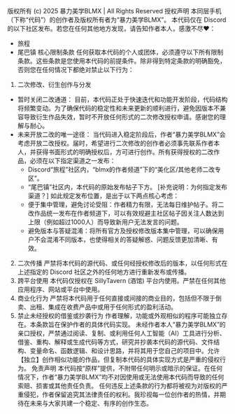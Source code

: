 版权所有 (c) 2025 暴力美学BLMX | All Rights Reserved
授权声明
本同层手机（下称“代码”）的创作者及版权所有者为“暴力美学BLMX”。
本代码仅在 Discord 的以下社区发布。若您在任何其他地方发现，请告知作者本人，感激不尽❤️：
 * 旅程
 * 尾巴镇
核心限制条款
任何获取本代码的个人或团体，必须遵守以下所有限制条款。这些条款是您使用本代码的前提条件。除非得到特定条款的明确豁免，否则您在任何情况下都绝对禁止以下行为：
1. 二次修改、衍生创作与分发
 * 暂时关闭二改通道：
   目前，本代码正处于快速迭代和功能开发阶段，代码结构将频繁变动。为了确保代码的稳定性和未来更新的顺利进行，避免因版本不兼容导致衍生作品失效，暂时不开放任何形式的二次修改授权申请。感谢您的理解与耐心。
 * 未来开放二改的唯一途径：
   当代码进入稳定阶段后，作者“暴力美学BLMX”会考虑开放二改授权。届时，希望进行二次修改的创作者必须事先联系作者本人，并获得书面形式的明确授权后，方可进行创作。所有获得授权的二改作品，必须在以下指定渠道之一发布：
   * Discord“旅程”社区内，“blmx的作者频道”下的“美化区/其他老师二改专区”。
   * “尾巴镇”社区内，本代码的原始发布帖子下方。
   [补充说明：为何指定发布渠道？]
   如此规定发布位置，是出于以下两点核心考虑：
   * 便于集中管理，避免讨论受阻：作者精力有限，无法每日维护帖子。将二改作品统一发布在作者频道下，可以有效规避主社区帖子因关注人数达到上限（例如超过1000人）而导致新用户无法发言的问题。
   * 避免版本与答疑混淆：将所有官方及授权修改版本集中管理，可以确保用户不会混淆不同版本，也使得相关的答疑解惑、问题反馈更加清晰、有效。
2. 二次传播
严禁将本代码的源代码、或任何经授权修改后的版本，以任何形式在上述指定的 Discord 社区之外的任何地方进行重新发布或传播。
3. 跨平台使用
本代码仅授权在 SillyTavern (酒馆) 平台内使用。严禁在任何其他应用程序、网站或平台中使用。
4. 商业化行为
严禁将本代码用于任何直接或间接的商业目的，包括但不限于倒卖、出租、集成在收费产品中或用于任何形式的盈利活动。
5. 禁止未经授权的借鉴或抄袭行为
作者理解，功能或外观相似的程序可能独立存在。本条款旨在保护作者的具体代码实现。
未经作者本人“暴力美学BLMX”的亲口授权，严禁通过阅读、复制、或利用任何人工智能（AI）工具进行分析、借鉴、重构、解释或生成代码等方式，研究并抄袭本代码的源代码、文件结构、变量命名、函数逻辑、和设计思路，并将其用于您自己的项目中。允许【独立】创作相似功能的作品，但复制本代码的具体实现方式是严重的侵权行为。
免责声明
本代码按“原样”提供，不附带任何明示或暗示的保证。在任何情况下，作者“暴力美学BLMX”均不对因使用或无法使用本代码而导致的任何索赔、损害或其他责任负责。
任何违反上述条款的行为都将被视为对版权的严重侵犯，作者保留追究其法律责任的权利。我珍视每一位创作者的热情，并期待在未来与大家共建一个稳定、有序的创作生态。
